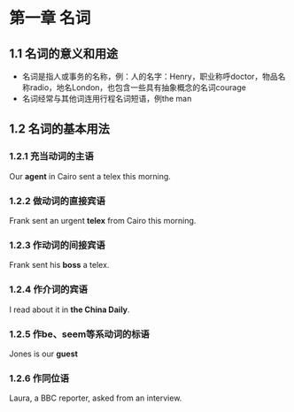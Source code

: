 # 第一章 名词
## 1.1 名词的意义和用途
- 名词是指人或事务的名称，例：人的名字：Henry，职业称呼doctor，物品名称radio，地名London，也包含一些具有抽象概念的名词courage
- 名词经常与其他词连用行程名词短语，例the man

## 1.2 名词的基本用法
### 1.2.1 充当动词的主语
Our **agent** in Cairo sent a telex this morning.

### 1.2.2 做动词的直接宾语
Frank sent an urgent **telex** from Cairo this morning.

### 1.2.3 作动词的间接宾语
Frank sent his **boss** a telex.

### 1.2.4 作介词的宾语
I read about it in **the China Daily**.

### 1.2.5 作be、seem等系动词的标语
Jones is our **guest**

### 1.2.6 作同位语
Laura, a BBC reporter, asked from an interview.
